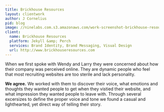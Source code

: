 ```yaml
---
title: Brickhouse Resources
layout: clientwork
author: J Cornelius
pid: blog
image: //ninelabs.com.s3.amazonaws.com/work-screenshot-brickhouse-resources.png
client:
  name: Brickhouse Resources
  platform: Jekyll &amp; Perch
  services: Brand Identity, Brand Messaging, Visual Design
  url: http://www.brickhouseresources.com
---
```

When we first spoke with Wendy and Larry they were concerned about how their company was perceived online. They are dynamic people who feel that most recruiting websites are too sterile and lack personality.

**We agree.** We worked with them to discover their voice, what emotions and thoughts they wanted people to get when they vistied their website, and what impression they wanted people to leave with. Through several excersizes to define the proper voice and tone we found a casual and lighthearted, yet direct way of telling their story.

